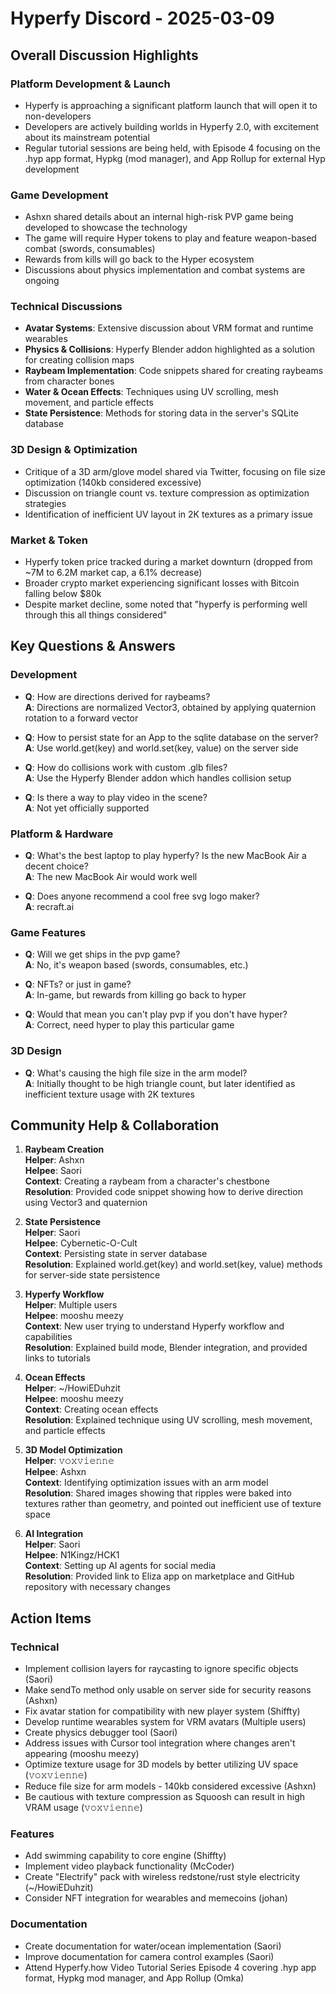 # Hyperfy Discord - 2025-03-09

## Overall Discussion Highlights

### Platform Development & Launch
- Hyperfy is approaching a significant platform launch that will open it to non-developers
- Developers are actively building worlds in Hyperfy 2.0, with excitement about its mainstream potential
- Regular tutorial sessions are being held, with Episode 4 focusing on the .hyp app format, Hypkg (mod manager), and App Rollup for external Hyp development

### Game Development
- Ashxn shared details about an internal high-risk PVP game being developed to showcase the technology
- The game will require Hyper tokens to play and feature weapon-based combat (swords, consumables)
- Rewards from kills will go back to the Hyper ecosystem
- Discussions about physics implementation and combat systems are ongoing

### Technical Discussions
- **Avatar Systems**: Extensive discussion about VRM format and runtime wearables
- **Physics & Collisions**: Hyperfy Blender addon highlighted as a solution for creating collision maps
- **Raybeam Implementation**: Code snippets shared for creating raybeams from character bones
- **Water & Ocean Effects**: Techniques using UV scrolling, mesh movement, and particle effects
- **State Persistence**: Methods for storing data in the server's SQLite database

### 3D Design & Optimization
- Critique of a 3D arm/glove model shared via Twitter, focusing on file size optimization (140kb considered excessive)
- Discussion on triangle count vs. texture compression as optimization strategies
- Identification of inefficient UV layout in 2K textures as a primary issue

### Market & Token
- Hyperfy token price tracked during a market downturn (dropped from ~7M to 6.2M market cap, a 6.1% decrease)
- Broader crypto market experiencing significant losses with Bitcoin falling below $80k
- Despite market decline, some noted that "hyperfy is performing well through this all things considered"

## Key Questions & Answers

### Development
- **Q**: How are directions derived for raybeams?  
  **A**: Directions are normalized Vector3, obtained by applying quaternion rotation to a forward vector

- **Q**: How to persist state for an App to the sqlite database on the server?  
  **A**: Use world.get(key) and world.set(key, value) on the server side

- **Q**: How do collisions work with custom .glb files?  
  **A**: Use the Hyperfy Blender addon which handles collision setup

- **Q**: Is there a way to play video in the scene?  
  **A**: Not yet officially supported

### Platform & Hardware
- **Q**: What's the best laptop to play hyperfy? Is the new MacBook Air a decent choice?  
  **A**: The new MacBook Air would work well

- **Q**: Does anyone recommend a cool free svg logo maker?  
  **A**: recraft.ai

### Game Features
- **Q**: Will we get ships in the pvp game?  
  **A**: No, it's weapon based (swords, consumables, etc.)

- **Q**: NFTs? or just in game?  
  **A**: In-game, but rewards from killing go back to hyper

- **Q**: Would that mean you can't play pvp if you don't have hyper?  
  **A**: Correct, need hyper to play this particular game

### 3D Design
- **Q**: What's causing the high file size in the arm model?  
  **A**: Initially thought to be high triangle count, but later identified as inefficient texture usage with 2K textures

## Community Help & Collaboration

1. **Raybeam Creation**  
   **Helper**: Ashxn  
   **Helpee**: Saori  
   **Context**: Creating a raybeam from a character's chestbone  
   **Resolution**: Provided code snippet showing how to derive direction using Vector3 and quaternion

2. **State Persistence**  
   **Helper**: Saori  
   **Helpee**: Cybernetic-O-Cult  
   **Context**: Persisting state in server database  
   **Resolution**: Explained world.get(key) and world.set(key, value) methods for server-side state persistence

3. **Hyperfy Workflow**  
   **Helper**: Multiple users  
   **Helpee**: mooshu meezy  
   **Context**: New user trying to understand Hyperfy workflow and capabilities  
   **Resolution**: Explained build mode, Blender integration, and provided links to tutorials

4. **Ocean Effects**  
   **Helper**: ~/HowiEDuhzit  
   **Helpee**: mooshu meezy  
   **Context**: Creating ocean effects  
   **Resolution**: Explained technique using UV scrolling, mesh movement, and particle effects

5. **3D Model Optimization**  
   **Helper**: 𝚟𝚘𝚡𝚟𝚒𝚎𝚗𝚗𝚎  
   **Helpee**: Ashxn  
   **Context**: Identifying optimization issues with an arm model  
   **Resolution**: Shared images showing that ripples were baked into textures rather than geometry, and pointed out inefficient use of texture space

6. **AI Integration**  
   **Helper**: Saori  
   **Helpee**: N1Kingz/HCK1  
   **Context**: Setting up AI agents for social media  
   **Resolution**: Provided link to Eliza app on marketplace and GitHub repository with necessary changes

## Action Items

### Technical
- Implement collision layers for raycasting to ignore specific objects (Saori)
- Make sendTo method only usable on server side for security reasons (Ashxn)
- Fix avatar station for compatibility with new player system (Shiffty)
- Develop runtime wearables system for VRM avatars (Multiple users)
- Create physics debugger tool (Saori)
- Address issues with Cursor tool integration where changes aren't appearing (mooshu meezy)
- Optimize texture usage for 3D models by better utilizing UV space (𝚟𝚘𝚡𝚟𝚒𝚎𝚗𝚗𝚎)
- Reduce file size for arm models - 140kb considered excessive (Ashxn)
- Be cautious with texture compression as Squoosh can result in high VRAM usage (𝚟𝚘𝚡𝚟𝚒𝚎𝚗𝚗𝚎)

### Features
- Add swimming capability to core engine (Shiffty)
- Implement video playback functionality (McCoder)
- Create "Electrify" pack with wireless redstone/rust style electricity (~/HowiEDuhzit)
- Consider NFT integration for wearables and memecoins (johan)

### Documentation
- Create documentation for water/ocean implementation (Saori)
- Improve documentation for camera control examples (Saori)
- Attend Hyperfy.how Video Tutorial Series Episode 4 covering .hyp app format, Hypkg mod manager, and App Rollup (Omka)